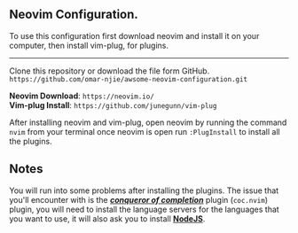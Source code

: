 ## Neovim Configuration.

To use this configuration first download neovim and install it on your computer, then install vim-plug, for plugins.

---

Clone this repository or download the file form GitHub.  
`https://github.com/omar-njie/awsome-neovim-configuration.git`

**Neovim Download**: `https://neovim.io/`  
**Vim-plug Install**: `https://github.com/junegunn/vim-plug`

After installing neovim and vim-plug, open neovim by running the command `nvim` from your terminal once neovim is open run `:PlugInstall` to install all the plugins.

## Notes

You will run into some problems after installing the plugins. The issue that you'll encounter with is the ***<u>conqueror of completion</u>*** plugin (`coc.nvim`) plugin,
you will need to install the language servers for the languages that you want to use, it will also ask you to install **[NodeJS](https://nodejs.org/en/)**.
